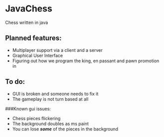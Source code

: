 # JavaChess
Chess written in java

## Planned features:
  - Multiplayer support via a client and a server
  - Graphical User Interface
  - Figuring out how we program the king, en passant and pawn promotion in

## To do:
  - GUI is broken and someone needs to fix it 
  - The gameplay is not turn based at all

###Known gui issues:
  - Chess pieces flickering
  - The background doubles as ms paint
  - You can lose ***some*** of the pieces in the background
